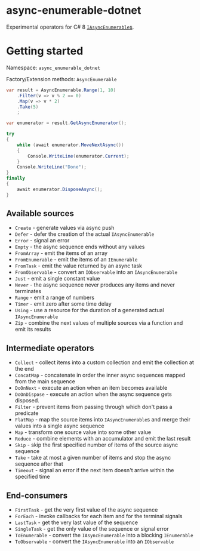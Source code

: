 # async-enumerable-dotnet

Experimental operators for C# 8 [`IAsyncEnumerable`s](https://github.com/dotnet/corefx/issues/32640).

# Getting started

Namespace: `async_enumerable_dotnet`

Factory/Extension methods: `AsyncEnumerable`

```cs
var result = AsyncEnumerable.Range(1, 10)
    .Filter(v => v % 2 == 0)
    .Map(v => v * 2)
    .Take(5)
    ;

var enumerator = result.GetAsyncEnumerator();

try
{
    while (await enumerator.MoveNextAsync()) 
    {
        Console.WriteLine(enumerator.Current);
    }
	Console.WriteLine("Done");
}
finally
{
    await enumerator.DisposeAsync();
}
```

## Available sources

- `Create` - generate values via async push
- `Defer` - defer the creation of the actual `IAsyncEnumerable`
- `Error` - signal an error
- `Empty` - the async sequence ends without any values
- `FromArray` - emit the items of an array
- `FromEnumerable` - emit the items of an `IEnumerable`
- `FromTask` - emit the value returned by an async task
- `FromObservable` - convert an `IObservable` into an `IAsyncEnumerable`
- `Just` - emit a single constant value
- `Never` - the async sequence never produces any items and never terminates
- `Range` - emit a range of numbers
- `Timer` - emit zero after some time delay
- `Using` - use a resource for the duration of a generated actual `IAsyncEnumerable`
- `Zip` - combine the next values of multiple sources via a function and emit its results

## Intermediate operators

- `Collect` - collect items into a custom collection and emit the collection at the end
- `ConcatMap` - concatenate in order the inner async sequences mapped from the main sequence
- `DoOnNext` - execute an action when an item becomes available
- `DoOnDispose` - execute an action when the async sequence gets disposed.
- `Filter` - prevent items from passing through which don't pass a predicate
- `FlatMap` - map the source items into `IAsyncEnumerable`s and merge their values into a single async sequence
- `Map` - transform one source value into some other value
- `Reduce` - combine elements with an accumulator and emit the last result
- `Skip` - skip the first specified number of items of the source async sequence
- `Take` - take at most a given number of items and stop the async sequence after that
- `Timeout` - signal an error if the next item doesn't arrive within the specified time

## End-consumers

- `FirstTask` - get the very first value of the async sequence
- `ForEach` - invoke callbacks for each item and for the terminal signals
- `LastTask` - get the very last value of the sequence
- `SingleTask` - get the only value of the sequence or signal error
- `ToEnumerable` - convert the `IAsyncEnumerable` into a blocking `IEnumerable`
- `ToObservable` - convert the `IAsyncEnumerable` into an `IObservable`
